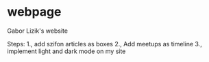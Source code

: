 # webpage
Gabor Lizik's website

Steps:
1., add szifon articles as boxes 
2., Add meetups as timeline
3., implement light and dark mode on my site

